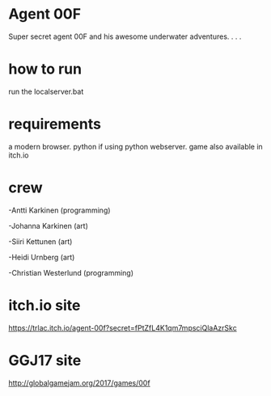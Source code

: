 # Agent 00F
Super secret agent 00F and his awesome underwater adventures.
.
.
.

# how to run

run the localserver.bat

# requirements

a modern browser. python if using python webserver. game also available in itch.io

# crew

  -Antti Karkinen (programming)

  -Johanna Karkinen (art)

  -Siiri Kettunen (art)

  -Heidi Urnberg (art)
  
  -Christian Westerlund (programming)

# itch.io site

https://trlac.itch.io/agent-00f?secret=fPtZfL4K1qm7mpsciQlaAzrSkc

# GGJ17 site

http://globalgamejam.org/2017/games/00f
